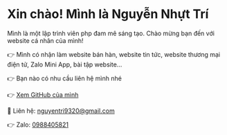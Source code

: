 <!DOCTYPE html>
<html lang="vi">
<head>
    <meta charset="UTF-8">
    <meta name="viewport" content="width=device-width, initial-scale=1.0">
</head>
<body style={font-family: Arial, sans-serif; margin: 0; padding: 0; background-color: #f0f0f0; text-align: center;} >
    <div class="container" style={max-width: 800px; margin: 50px auto; padding: 20px; background-color: white; border-radius: 10px; box-shadow: 0 0 10px rgba(0, 0, 0, 0.1);}>
        <h1 style={color: #333;}>Xin chào! Mình là Nguyễn Nhựt Trí</h1>
        <p style={color: #666;}>Mình là một lập trình viên php đam mê sáng tạo. Chào mừng bạn đến với website cá nhân của mình!</p>
        <p style={color: #666;}>👉 Mình có nhận làm website bán hàn, website tin tức, website thương mại điện tử, Zalo Mini App, bài tập website...</p>
        <p style={color: #666;}>👉 Bạn nào có nhu cầu liên hệ mình nhé</p>
        <p style={color: #666;}>👉 <a style={color: #007bff; text-decoration: none;} href="https://github.com/OgiwaraSayu9320">Xem GitHub của mình</a></p>
        <p style={color: #666;}>📧 Liên hệ: <a style={color: #007bff; text-decoration: none;} href="mailto:nguyentri9320@gmail.com">nguyentri9320@gmail.com</a></p>
        <p style={color: #666;}>👉 Zalo: <a style={color: #007bff; text-decoration: none;} href="https://zalo.me/0988405821">0988405821</a></p>
    </div>
</body>
</html>
